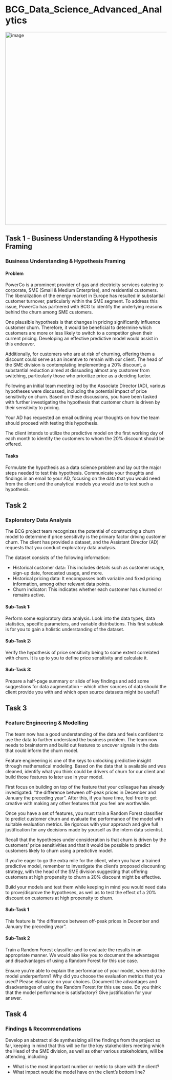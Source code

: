 # BCG_Data_Science_Advanced_Analytics

<img width="600" alt="image" src="https://github.com/DDDDNNNNNThanh/BCG_Data_Science_Advanced_Analytics/assets/110702728/8e99a8f6-c6aa-4ce6-8f9c-f12fe3f4d4c1">

## Task 1 - Business Understanding & Hypothesis Framing

### Business Understanding & Hypothesis Framing

#### Problem
PowerCo is a prominent provider of gas and electricity services catering to corporate, SME (Small & Medium Enterprise), and residential customers. The liberalization of the energy market in Europe has resulted in substantial customer turnover, particularly within the SME segment. To address this issue, PowerCo has partnered with BCG to identify the underlying reasons behind the churn among SME customers.

One plausible hypothesis is that changes in pricing significantly influence customer churn. Therefore, it would be beneficial to determine which customers are more or less likely to switch to a competitor given their current pricing. Developing an effective predictive model would assist in this endeavor.

Additionally, for customers who are at risk of churning, offering them a discount could serve as an incentive to remain with our client. The head of the SME division is contemplating implementing a 20% discount, a substantial reduction aimed at dissuading almost any customer from switching, particularly those who prioritize price as a deciding factor.

Following an initial team meeting led by the Associate Director (AD), various hypotheses were discussed, including the potential impact of price sensitivity on churn. Based on these discussions, you have been tasked with further investigating the hypothesis that customer churn is driven by their sensitivity to pricing.

Your AD has requested an email outlining your thoughts on how the team should proceed with testing this hypothesis.

The client intends to utilize the predictive model on the first working day of each month to identify the customers to whom the 20% discount should be offered.

#### Tasks
Formulate the hypothesis as a data science problem and lay out the major steps needed to test this hypothesis. Communicate your thoughts and findings in an email to your AD, focusing on the data that you would need from the client and the analytical models you would use to test such a hypothesis.

## Task 2 

### Exploratory Data Analysis
The BCG project team recognizes the potential of constructing a churn model to determine if price sensitivity is the primary factor driving customer churn. The client has provided a dataset, and the Assistant Director (AD) requests that you conduct exploratory data analysis.

The dataset consists of the following information:
* Historical customer data: This includes details such as customer usage, sign-up date, forecasted usage, and more.
* Historical pricing data: It encompasses both variable and fixed pricing information, among other relevant data points.
* Churn indicator: This indicates whether each customer has churned or remains active.
  
#### Sub-Task 1:

Perform some exploratory data analysis. Look into the data types, data statistics, specific parameters, and variable distributions. This first subtask is for you to gain a holistic understanding of the dataset.

#### Sub-Task 2:

Verify the hypothesis of price sensitivity being to some extent correlated with churn. It is up to you to define price sensitivity and calculate it.

#### Sub-Task 3:

Prepare a half-page summary or slide of key findings and add some suggestions for data augmentation – which other sources of data should the client provide you with and which open source datasets might be useful?

## Task 3 

### Feature Engineering & Modelling

The team now has a good understanding of the data and feels confident to use the data to further understand the business problem. The team now needs to brainstorm and build out features to uncover signals in the data that could inform the churn model.

Feature engineering is one of the keys to unlocking predictive insight through mathematical modeling. Based on the data that is available and was cleaned, identify what you think could be drivers of churn for our client and build those features to later use in your model.

First focus on building on top of the feature that your colleague has already investigated: “the difference between off-peak prices in December and January the preceding year”. After this, if you have time, feel free to get creative with making any other features that you feel are worthwhile.

Once you have a set of features, you must train a Random Forest classifier to predict customer churn and evaluate the performance of the model with suitable evaluation metrics. Be rigorous with your approach and give full justification for any decisions made by yourself as the intern data scientist.

Recall that the hypotheses under consideration is that churn is driven by the customers’ price sensitivities and that it would be possible to predict customers likely to churn using a predictive model.

If you’re eager to go the extra mile for the client, when you have a trained predictive model, remember to investigate the client’s proposed discounting strategy, with the head of the SME division suggesting that offering customers at high propensity to churn a 20% discount might be effective.

Build your models and test them while keeping in mind you would need data to prove/disprove the hypotheses, as well as to test the effect of a 20% discount on customers at high propensity to churn.

#### Sub-Task 1

This feature is “the difference between off-peak prices in December and January the preceding year”.

#### Sub-Task 2

Train a Random Forest classifier and to evaluate the results in an appropriate manner. We would also like you to document the advantages and disadvantages of using a Random Forest for this use case.

Ensure you’re able to explain the performance of your model, where did the model underperform? Why did you choose the evaluation metrics that you used? Please elaborate on your choices. Document the advantages and disadvantages of using the Random Forest for this use case. Do you think that the model performance is satisfactory? Give justification for your answer.

## Task 4 

### Findings & Recommendations

Develop an abstract slide synthesizing all the findings from the project so far, keeping in mind that this will be for the key stakeholders meeting which the Head of the SME division, as well as other various stakeholders, will be attending, including:

* What is the most important number or metric to share with the client?
* What impact would the model have on the client’s bottom line?


